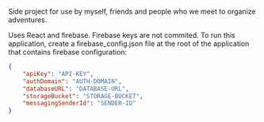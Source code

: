 Side project for use by myself, friends and people who we meet to organize adventures.

Uses React and firebase. Firebase keys are not commited. To run this application, create a firebase_config.json file at the root of the application that contains firebase configuration:

```json
{
    "apiKey": "API-KEY",
    "authDomain": "AUTH-DOMAIN",
    "databaseURL": "DATABASE-URL",
    "storageBucket": "STORAGE-BUCKET",
    "messagingSenderId": "SENDER-ID"
}
```
